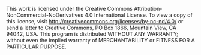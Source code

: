 This work is licensed under the Creative Commons Attribution-NonCommercial-NoDerivatives 4.0 International License.
To view a copy of this license, visit http://creativecommons.org/licenses/by-nc-nd/4.0/ or send a letter to Creative Commons, PO Box 1866, Mountain View, CA 94042, USA.
This program is distributed WITHOUT ANY WARRANTY; without even the implied warranty of MERCHANTABILITY or FITNESS FOR A PARTICULAR PURPOSE.
